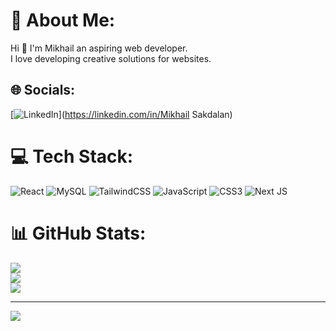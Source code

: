 # 💫 About Me:
Hi 👋 I'm Mikhail an aspiring web developer.<br>I love developing creative solutions for websites.<br>


## 🌐 Socials:
[![LinkedIn](https://img.shields.io/badge/LinkedIn-%230077B5.svg?logo=linkedin&logoColor=white)](https://linkedin.com/in/Mikhail Sakdalan) 

# 💻 Tech Stack:
![React](https://img.shields.io/badge/react-%2320232a.svg?style=for-the-badge&logo=react&logoColor=%2361DAFB) ![MySQL](https://img.shields.io/badge/mysql-4479A1.svg?style=for-the-badge&logo=mysql&logoColor=white) ![TailwindCSS](https://img.shields.io/badge/tailwindcss-%2338B2AC.svg?style=for-the-badge&logo=tailwind-css&logoColor=white) ![JavaScript](https://img.shields.io/badge/javascript-%23323330.svg?style=for-the-badge&logo=javascript&logoColor=%23F7DF1E) ![CSS3](https://img.shields.io/badge/css3-%231572B6.svg?style=for-the-badge&logo=css3&logoColor=white) ![Next JS](https://img.shields.io/badge/Next-black?style=for-the-badge&logo=next.js&logoColor=white)
# 📊 GitHub Stats:
![](https://github-readme-stats.vercel.app/api?username=yolk23&theme=react&hide_border=false&include_all_commits=true&count_private=true)<br/>
![](https://github-readme-streak-stats.herokuapp.com/?user=yolk23&theme=react&hide_border=false)<br/>
![](https://github-readme-stats.vercel.app/api/top-langs/?username=yolk23&theme=react&hide_border=false&include_all_commits=true&count_private=true&layout=compact)

---
[![](https://visitcount.itsvg.in/api?id=yolk23&icon=1&color=1)](https://visitcount.itsvg.in)

<!-- Proudly created with GPRM ( https://gprm.itsvg.in ) -->
